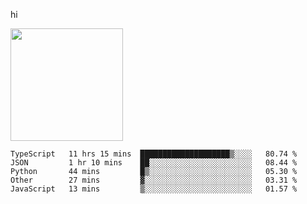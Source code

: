hi

<img height="180em" src="https://github-readme-stats.vercel.app/api?username=AProductiveNerd&show_icons=true&hide_border=true&&count_private=true&include_all_commits=true" />

<!--START_SECTION:waka-->
```text
TypeScript   11 hrs 15 mins  ████████████████████▒░░░░   80.74 % 
JSON         1 hr 10 mins    ██░░░░░░░░░░░░░░░░░░░░░░░   08.44 % 
Python       44 mins         █▒░░░░░░░░░░░░░░░░░░░░░░░   05.30 % 
Other        27 mins         ▓░░░░░░░░░░░░░░░░░░░░░░░░   03.31 % 
JavaScript   13 mins         ▒░░░░░░░░░░░░░░░░░░░░░░░░   01.57 % 
```
<!--END_SECTION:waka-->
